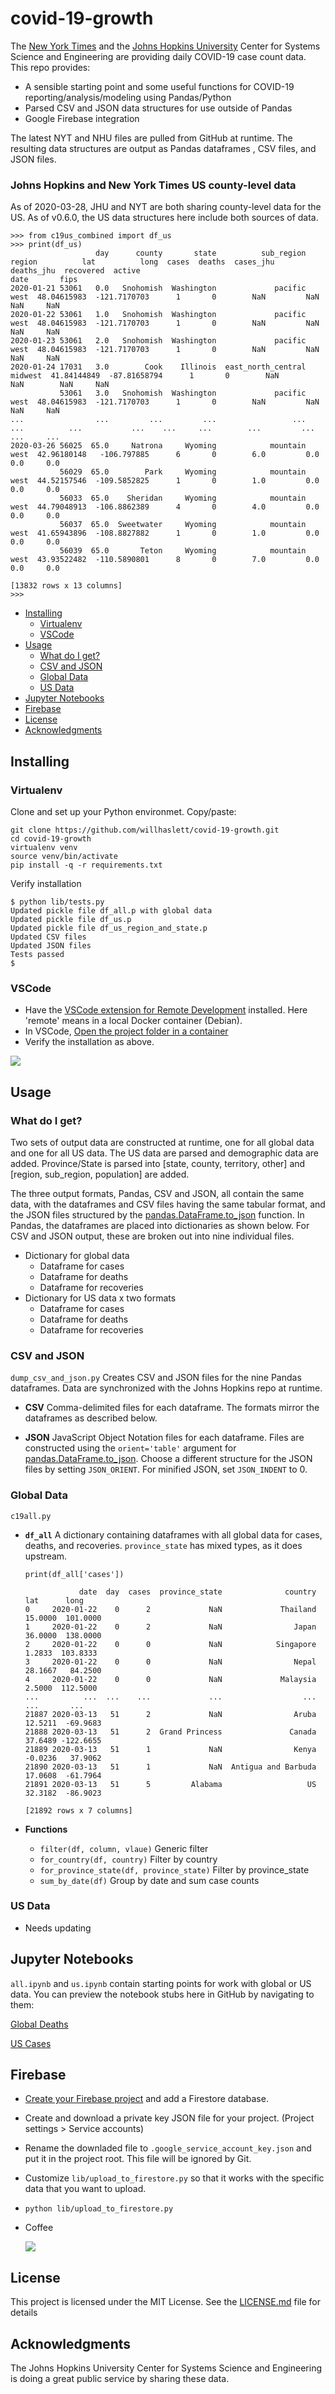 # covid-19-growth

The [New York Times](https://raw.githubusercontent.com/nytimes/covid-19-data)
and the [Johns Hopkins University](https://github.com/CSSEGISandData/COVID-19)
Center for Systems Science and Engineering are providing daily COVID-19 case
count data. This repo provides:
- A sensible starting point and some useful functions for COVID-19 reporting/analysis/modeling using
  Pandas/Python
- Parsed CSV and JSON data structures for use outside of Pandas
- Google Firebase integration

The latest NYT and NHU files are pulled from GitHub at runtime.
The resulting data structures are output as Pandas dataframes
, CSV files, and JSON files.

### Johns Hopkins and New York Times US county-level data
As of 2020-03-28, JHU and NYT are both sharing county-level data for the US.
As of v0.6.0, the US data structures here include both sources of data. 
```
>>> from c19us_combined import df_us
>>> print(df_us)    
                   day      county       state          sub_region   region          lat          long  cases  deaths  cases_jhu  deaths_jhu  recovered  active
date       fips                                                                                                                                                
2020-01-21 53061   0.0   Snohomish  Washington             pacific     west  48.04615983  -121.7170703      1       0        NaN         NaN        NaN     NaN
2020-01-22 53061   1.0   Snohomish  Washington             pacific     west  48.04615983  -121.7170703      1       0        NaN         NaN        NaN     NaN
2020-01-23 53061   2.0   Snohomish  Washington             pacific     west  48.04615983  -121.7170703      1       0        NaN         NaN        NaN     NaN
2020-01-24 17031   3.0        Cook    Illinois  east_north_central  midwest  41.84144849  -87.81658794      1       0        NaN         NaN        NaN     NaN
           53061   3.0   Snohomish  Washington             pacific     west  48.04615983  -121.7170703      1       0        NaN         NaN        NaN     NaN
...                ...         ...         ...                 ...      ...          ...           ...    ...     ...        ...         ...        ...     ...
2020-03-26 56025  65.0     Natrona     Wyoming            mountain     west  42.96180148   -106.797885      6       0        6.0         0.0        0.0     0.0
           56029  65.0        Park     Wyoming            mountain     west  44.52157546  -109.5852825      1       0        1.0         0.0        0.0     0.0
           56033  65.0    Sheridan     Wyoming            mountain     west  44.79048913  -106.8862389      4       0        4.0         0.0        0.0     0.0
           56037  65.0  Sweetwater     Wyoming            mountain     west  41.65943896  -108.8827882      1       0        1.0         0.0        0.0     0.0
           56039  65.0       Teton     Wyoming            mountain     west  43.93522482  -110.5890801      8       0        7.0         0.0        0.0     0.0

[13832 rows x 13 columns]
>>>
```


  - [Installing](#installing)
    - [Virtualenv](#virtualenv)
    - [VSCode](#vscode)
  - [Usage](#usage)
    - [What do I get?](#what-do-i-get)
    - [CSV and JSON](#csv-and-json)
    - [Global Data](#global-data)
    - [US Data](#us-data)
  - [Jupyter Notebooks](#jupyter-notebooks)
  - [Firebase](#firebase)
  - [License](#license)
  - [Acknowledgments](#acknowledgments)


## Installing
### Virtualenv
Clone and set up your Python environmet. Copy/paste:
```
git clone https://github.com/willhaslett/covid-19-growth.git
cd covid-19-growth
virtualenv venv
source venv/bin/activate
pip install -q -r requirements.txt

```
Verify installation
```
$ python lib/tests.py
Updated pickle file df_all.p with global data
Updated pickle file df_us.p
Updated pickle file df_us_region_and_state.p
Updated CSV files
Updated JSON files
Tests passed
$
```

### VSCode
-  Have the [VSCode extension for Remote Development](https://marketplace.visualstudio.com/items?itemName=ms-vscode-remote.vscode-remote-extensionpack) installed. Here 'remote' means in a local Docker container (Debian).
- In VSCode, [Open the project folder in a container](https://code.visualstudio.com/docs/remote/containers#_quick-start-open-an-existing-folder-in-a-container)
- Verify the installation as above.

![](.images/vscode.png)


## Usage

### What do I get?
Two sets of output data are constructed at runtime, one for all global data and one for all US data.
The US data are parsed and demographic data are added. Province/State is parsed into [state, county, territory, other] and [region, sub_region, population] are added.

The three output formats, Pandas, CSV and JSON, all contain the same data, with the dataframes and CSV files
having the same tabular format, and the JSON files structured by the
[pandas.DataFrame.to_json](https://pandas.pydata.org/pandas-docs/stable/reference/api/pandas.DataFrame.to_json.html) function.
In Pandas, the dataframes are placed into dictionaries as shown below. For CSV and JSON output, these are broken out into nine individual files.
- Dictionary for global data
  - Dataframe for cases
  - Dataframe for deaths
  - Dataframe for recoveries
- Dictionary for US data x two formats
  - Dataframe for cases
  - Dataframe for deaths
  - Dataframe for recoveries

### CSV and JSON
`dump_csv_and_json.py`
Creates CSV and JSON files for the nine Pandas dataframes. Data are synchronized with the Johns Hopkins repo at runtime.

* **CSV**
  Comma-delimited files for each dataframe. The formats mirror the dataframes as described below.

* **JSON**
  JavaScript Object Notation files for each dataframe. Files are constructed using the `orient='table'` argument for 
  [pandas.DataFrame.to_json](https://pandas.pydata.org/pandas-docs/stable/reference/api/pandas.DataFrame.to_json.html).
  Choose a different structure for the JSON files by setting `JSON_ORIENT`. For minified JSON, set `JSON_INDENT` to 0.

### Global Data
`c19all.py`
* **`df_all`** A dictionary containing dataframes with all global data for cases, deaths, and recoveries. `province_state` has mixed types, as it does upstream.
  ```
  print(df_all['cases'])

              date  day  cases  province_state              country      lat      long
  0     2020-01-22    0      2             NaN             Thailand  15.0000  101.0000
  1     2020-01-22    0      2             NaN                Japan  36.0000  138.0000
  2     2020-01-22    0      0             NaN            Singapore   1.2833  103.8333
  3     2020-01-22    0      0             NaN                Nepal  28.1667   84.2500
  4     2020-01-22    0      0             NaN             Malaysia   2.5000  112.5000
  ...          ...  ...    ...             ...                  ...      ...       ...
  21887 2020-03-13   51      2             NaN                Aruba  12.5211  -69.9683
  21888 2020-03-13   51      2  Grand Princess               Canada  37.6489 -122.6655
  21889 2020-03-13   51      1             NaN                Kenya  -0.0236   37.9062
  21890 2020-03-13   51      1             NaN  Antigua and Barbuda  17.0608  -61.7964
  21891 2020-03-13   51      5         Alabama                   US  32.3182  -86.9023
  
  [21892 rows x 7 columns] 
  ```

* **Functions**
  - `filter(df, column, vlaue)` Generic filter
  - `for_country(df, country)` Filter by country
  - `for_province_state(df, province_state)` Filter by province_state
  - `sum_by_date(df)` Group by date and sum case counts 

### US Data
- Needs updating

## Jupyter Notebooks
  
  `all.ipynb` and `us.ipynb` contain starting points for work with global or US data. You can preview the notebook stubs here in GitHub by navigating to them:
  
  [Global Deaths](https://github.com/willhaslett/covid-19-growth/blob/master/notebooks/all.ipynb)
  
  [US Cases](https://github.com/willhaslett/covid-19-growth/blob/master/notebooks/us.ipynb)

## Firebase
- [Create your Firebase project](https://firebase.google.com/) and add a Firestore database.
- Create and download a private key JSON file for your project. (Project settings > Service accounts)
- Rename the downladed file to `.google_service_account_key.json` and put it in the project root. This file will be ignored by Git.
- Customize `lib/upload_to_firestore.py` so that it works with the specific data that you want to upload.
- `python lib/upload_to_firestore.py`
- Coffee

  ![](.images/firestore.png)

## License

This project is licensed under the MIT License. See the [LICENSE.md](LICENSE.md) file for details

## Acknowledgments

The Johns Hopkins University Center for Systems Science and Engineering is doing a great public service by sharing these data.
